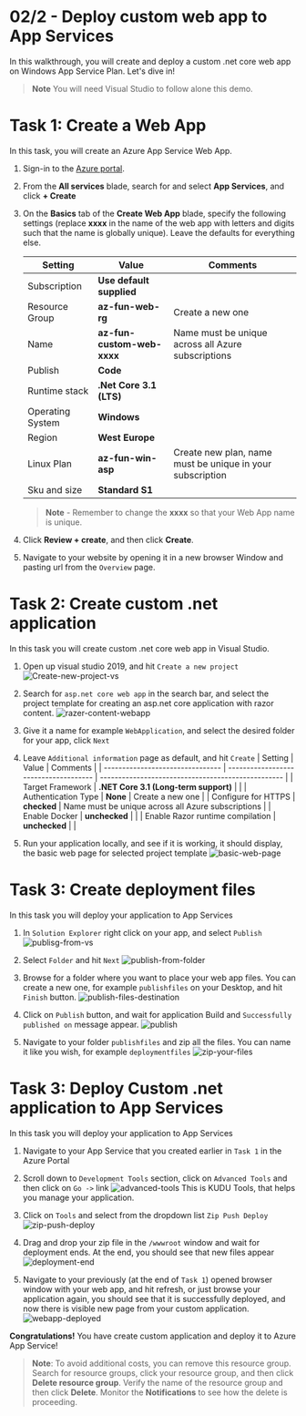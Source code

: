 
# 02/2 - Deploy custom web app to App Services

In this walkthrough, you will create and deploy a custom .net core web app on Windows App Service Plan. Let's dive in!

>**Note** You will need Visual Studio to follow alone this demo.

# Task 1: Create a Web App

In this task, you will create an Azure App Service Web App. 

1. Sign-in to the [Azure portal](http://portal.azure.com/). 

2. From the **All services** blade, search for and select **App Services**, and click **+ Create**

3. On the **Basics** tab of the **Create Web App** blade, specify the following settings (replace **xxxx** in the name of the web app with letters and digits such that the name is globally unique). Leave the defaults for everything else. 

    | Setting          | Value                      | Comments                                                  |
    | ---------------- | -------------------------- | --------------------------------------------------------- |
    | Subscription     | **Use default supplied**   |                                                           |
    | Resource Group   | **az-fun-web-rg**          | Create a new one                                          |
    | Name             | **az-fun-custom-web-xxxx** | Name must be unique across all Azure subscriptions        |
    | Publish          | **Code**                   |                                                           |
    | Runtime stack    | **.Net Core 3.1 (LTS)**    |                                                           |
    | Operating System | **Windows**                |                                                           |
    | Region           | **West Europe**            |                                                           |
    | Linux Plan       | **az-fun-win-asp**         | Create new plan, name must be unique in your subscription |
    | Sku and size     | **Standard S1**            |                                                           |
    
    >**Note** - Remember to change the **xxxx** so that your Web App name is unique.
   
4. Click **Review + create**, and then click **Create**. 

5. Navigate to your website by opening it in a new browser Window and pasting url from the `Overview` page.


# Task 2: Create custom .net application

In this task you will create custom .net core web app in Visual Studio.

1. Open up visual studio 2019, and hit `Create a new project`
    ![Create-new-project-vs](/assets/Create-new-project-vs.PNG)


2. Search for `asp.net core web app` in the search bar, and select the project template for creating an asp.net core application with razor content.
    ![razer-content-webapp](/assets/razer-content-webapp.PNG)

3. Give it a name for example `WebApplication`, and select the desired folder for your app, click `Next`

4. Leave `Additional information` page as default, and hit `Create`
    | Setting                          | Value                                 | Comments                                           |
    | -------------------------------- | ------------------------------------- | -------------------------------------------------- |
    | Target Framework                 | **.NET Core 3.1 (Long-term support)** |                                                    |
    | Authentication Type              | **None**                              | Create a new one                                   |
    | Configure for HTTPS              | **checked**                           | Name must be unique across all Azure subscriptions |
    | Enable Docker                    | **unchecked**                         |                                                    |
    | Enable Razor runtime compilation | **unchecked**                         |                                                    |

5. Run your application locally, and see if it is working, it should display, the basic web page for selected project template
    ![basic-web-page](/assets/basic-web-page.PNG)


# Task 3: Create deployment files

In this task you will deploy your application to App Services

1. In `Solution Explorer` right click on your app, and select `Publish`
    ![publisg-from-vs](/assets/publisg-from-vs.PNG)

2. Select `Folder` and hit `Next`
    ![publish-from-folder](/assets/publish-from-folder.PNG)

3. Browse for a folder where you want to place your web app files. You can create a new one, for example `publishfiles` on your Desktop, and hit `Finish` button.
    ![publish-files-destination](/assets/publish-files-destination.PNG)

4. Click on `Publish` button, and wait for application Build and `Successfully published on` message appear.
    ![publish](/assets/publish.PNG)

5. Navigate to your folder `publishfiles` and zip all the files. You can name it like you wish, for example `deploymentfiles`
    ![zip-your-files](/assets/zip-your-files.PNG)


# Task 3: Deploy Custom .net application to App Services

In this task you will deploy your application to App Services

1. Navigate to your App Service that you created earlier in `Task 1` in the Azure Portal

2. Scroll down to `Development Tools` section, click on `Advanced Tools` and then click on `Go ->` link
   ![advanced-tools](/assets/advanced-tools.PNG)
    This is KUDU Tools, that helps you manage your application.
3. Click on `Tools` and select from the dropdown list `Zip Push Deploy`
    ![zip-push-deploy](/assets/zip-push-deploy.PNG)

4. Drag and drop your zip file in the `/wwwroot` window and wait for deployment ends. At the end, you should see that new files appear
    ![deployment-end](/assets/deployment-end.PNG)

5. Navigate to your previously (at the end of `Task 1`) opened browser window with your web app, and hit refresh, or just browse your application again, you should see that it is successfully deployed, and now there is visible new page from your custom application.
    ![webapp-deployed](/assets/webapp-deployed.PNG)

**Congratulations!** You have create custom application and deploy it to Azure App Service!

>**Note**: To avoid additional costs, you can remove this resource group. Search for resource groups, click your resource group, and then click **Delete resource group**. Verify the name of the resource group and then click **Delete**. Monitor the **Notifications** to see how the delete is proceeding.
